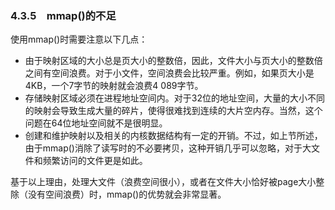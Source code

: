 ### 4.3.5　mmap()的不足

使用mmap()时需要注意以下几点：

+ 由于映射区域的大小总是页大小的整数倍，因此，文件大小与页大小的整数倍之间有空间浪费。对于小文件，空间浪费会比较严重。例如，如果页大小是4KB，一个7字节的映射就会浪费4 089字节。
+ 存储映射区域必须在进程地址空间内。对于32位的地址空间，大量的大小不同的映射会导致生成大量的碎片，使得很难找到连续的大片空内存。当然，这个问题在64位地址空间就不是很明显。
+ 创建和维护映射以及相关的内核数据结构有一定的开销。不过，如上节所述，由于mmap()消除了读写时的不必要拷贝，这种开销几乎可以忽略，对于大文件和频繁访问的文件更是如此。

基于以上理由，处理大文件（浪费空间很小），或者在文件大小恰好被page大小整除（没有空间浪费）时，mmap()的优势就会非常显著。

